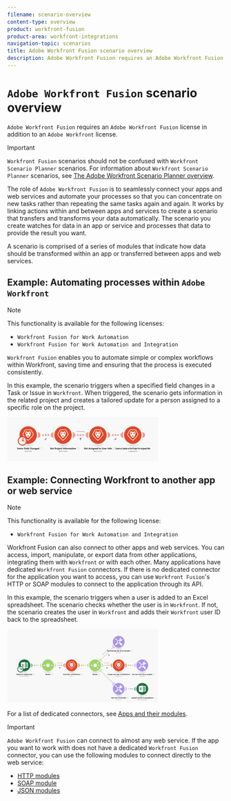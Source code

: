 ```yaml
---
filename: scenario-overview
content-type: overview
product: workfront-fusion
product-area: workfront-integrations
navigation-topic: scenarios
title: Adobe Workfront Fusion scenario overview
description: Adobe Workfront Fusion requires an Adobe Workfront Fusion license in addition to an Adobe Workfront license.
---
```


# `Adobe Workfront Fusion` scenario overview

`Adobe Workfront Fusion` requires an `Adobe Workfront Fusion` license in addition to an `Adobe Workfront` license.

>[!IMPORTANT]
>
>`Workfront Fusion` scenarios should not be confused with `Workfront Scenario Planner` scenarios. For information about `Workfront Scenario Planner` scenarios, see [The Adobe Workfront Scenario Planner overview](../../scenario-planner/scenario-planner-overview.md).

The role of `Adobe Workfront Fusion` is to seamlessly connect your apps and web services and automate your processes so that you can concentrate on new tasks rather than repeating the same tasks again and again. It works by linking actions within and between apps and services to create a scenario that transfers and transforms your data automatically. The scenario you create watches for data in an app or service and processes that data to provide the result you want.

A scenario is comprised of a series of modules that indicate how data should be transformed within an app or transferred between apps and web services.

## Example: Automating processes within `Adobe Workfront`

>[!NOTE]
>
>This functionality is available for the following licenses:
>
>* `Workfront Fusion for Work Automation` 
>* `Workfront Fusion for Work Automation and Integration` 
>

`Workfront Fusion` enables you to automate simple or complex workflows within Workfront, saving time and ensuring that the process is executed consistently.

In this example, the scenario triggers when a specified field changes in a Task or Issue in `Workfront`. When triggered, the scenario gets information in the related project and creates a tailored update for a person assigned to a specific role on the project.

![](assets/fusion-template-example-350x102.png)

## Example: Connecting Workfront to another app or web service

>[!NOTE]
>
>This functionality is available for the following license:
>
>* `Workfront Fusion for Work Automation and Integration` 
>

Workfront Fusion can also connect to other apps and web services. You can access, import, manipulate, or export data from other applications, integrating them with `Workfront` or with each other. Many applications have dedicated `Workfront Fusion` connectors. If there is no dedicated connector for the application you want to access, you can use `Workfront Fusion`'s HTTP or SOAP modules to connect to the application through its API.

In this example, the scenario triggers when a user is added to an Excel spreadsheet. The scenario checks whether the user is in `Workfront`. If not, the scenario creates the user in `Workfront` and adds their `Workfront` user ID back to the spreadsheet.

![](assets/fusion-integration-example--350x171.png)

For a list of dedicated connectors, see [Apps and their modules](../../workfront-fusion/apps-and-their-modules/apps-and-their-modules.md).

>[!IMPORTANT]
>
>`Adobe Workfront Fusion` can connect to almost any web service. If the app you want to work with does not have a dedicated `Workfront Fusion` connector, you can use the following modules to connect directly to the web service:
>
>* [HTTP modules](http-modules.md) 
>* [SOAP module](../../workfront-fusion/apps-and-their-modules/soap-module.md) 
>* [JSON modules](../../workfront-fusion/apps-and-their-modules/json-modules.md) 
>

